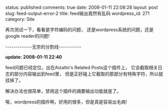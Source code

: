 status: published
comments: true
date: 2008-01-11 22:08:28
layout: post
slug: feed-output-error-2
title: feed输出竟然有乱码
wordpress_id: 271
category: Site

再次测试一下，看看是字符编码的问题，
还是wordpress系统的问题，还是google reader的问题!

-------------无奈的分割线-----------

**update: 2008-01-11 22:40**

feed问题已经定位，出在Aizatto's Related Posts这个插件上，
它会截取相关日志的部分内容输出到feed里，
但是正好碰上它截取的那部分有特殊字符，所以就挂掉了。

解决办法也很简单，禁用这个插件的摘要输出功能就是了。

唉，wordpress的插件啊，好用的很多，但是真是容易出毛病!
